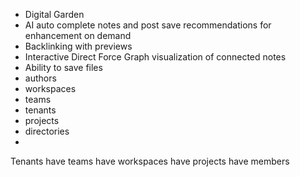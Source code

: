 - Digital Garden
- AI auto complete notes and post save recommendations for enhancement on demand
- Backlinking with previews
- Interactive Direct Force Graph visualization of connected notes
- Ability to save files
- authors
- workspaces
- teams
- tenants
- projects
- directories
- 


Tenants have teams have workspaces have projects have members